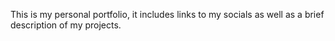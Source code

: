 This is my personal portfolio, it includes links to my socials as well as a brief description of my projects.